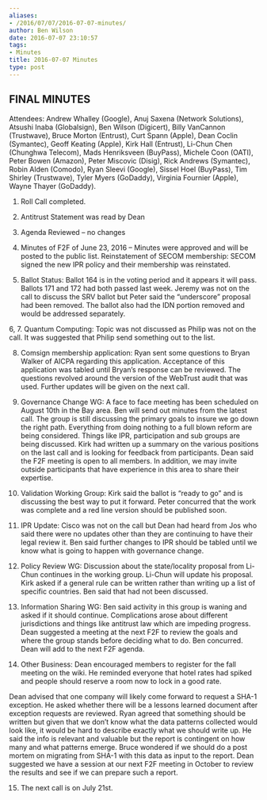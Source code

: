 ```yaml
---
aliases:
- /2016/07/07/2016-07-07-minutes/
author: Ben Wilson
date: 2016-07-07 23:10:57
tags:
- Minutes
title: 2016-07-07 Minutes
type: post
---
```


## FINAL MINUTES

Attendees: Andrew Whalley (Google), Anuj Saxena (Network Solutions), Atsushi Inaba (Globalsign), Ben Wilson (Digicert), Billy VanCannon (Trustwave), Bruce Morton (Entrust), Curt Spann (Apple), Dean Coclin (Symantec), Geoff Keating (Apple), Kirk Hall (Entrust), Li-Chun Chen (Chunghwa Telecom), Mads Henriksveen (BuyPass), Michele Coon (OATI), Peter Bowen (Amazon), Peter Miscovic (Disig), Rick Andrews (Symantec), Robin Alden (Comodo), Ryan Sleevi (Google), Sissel Hoel (BuyPass), Tim Shirley (Trustwave), Tyler Myers (GoDaddy), Virginia Fournier (Apple), Wayne Thayer (GoDaddy).

1. Roll Call completed.

1. Antitrust Statement was read by Dean

1. Agenda Reviewed – no changes

1. Minutes of F2F of June 23, 2016 – Minutes were approved and will be posted to the public list. Reinstatement of SECOM membership: SECOM signed the new IPR policy and their membership was reinstated.

1. Ballot Status: Ballot 164 is in the voting period and it appears it will pass. Ballots 171 and 172 had both passed last week. Jeremy was not on the call to discuss the SRV ballot but Peter said the “underscore” proposal had been removed. The ballot also had the IDN portion removed and would be addressed separately.

6, 7. Quantum Computing: Topic was not discussed as Philip was not on the call. It was suggested that Philip send something out to the list.

8. Comsign membership application: Ryan sent some questions to Bryan Walker of AICPA regarding this application. Acceptance of this application was tabled until Bryan’s response can be reviewed. The questions revolved around the version of the WebTrust audit that was used. Further updates will be given on the next call.

1. Governance Change WG: A face to face meeting has been scheduled on August 10th in the Bay area. Ben will send out minutes from the latest call. The group is still discussing the primary goals to insure we go down the right path. Everything from doing nothing to a full blown reform are being considered. Things like IPR, participation and sub groups are being discussed. Kirk had written up a summary on the various positions on the last call and is looking for feedback from participants. Dean said the F2F meeting is open to all members. In addition, we may invite outside participants that have experience in this area to share their expertise.

1. Validation Working Group: Kirk said the ballot is “ready to go” and is discussing the best way to put it forward. Peter concurred that the work was complete and a red line version should be published soon.

1. IPR Update: Cisco was not on the call but Dean had heard from Jos who said there were no updates other than they are continuing to have their legal review it. Ben said further changes to IPR should be tabled until we know what is going to happen with governance change.

1. Policy Review WG: Discussion about the state/locality proposal from Li-Chun continues in the working group. Li-Chun will update his proposal. Kirk asked if a general rule can be written rather than writing up a list of specific countries. Ben said that had not been discussed.

1. Information Sharing WG: Ben said activity in this group is waning and asked if it should continue. Complications arose about different jurisdictions and things like antitrust law which are impeding progress. Dean suggested a meeting at the next F2F to review the goals and where the group stands before deciding what to do. Ben concurred. Dean will add to the next F2F agenda.

1. Other Business: Dean encouraged members to register for the fall meeting on the wiki. He reminded everyone that hotel rates had spiked and people should reserve a room now to lock in a good rate.

Dean advised that one company will likely come forward to request a SHA-1 exception. He asked whether there will be a lessons learned document after exception requests are reviewed. Ryan agreed that something should be written but given that we don’t know what the data patterns collected would look like, it would be hard to describe exactly what we should write up. He said the info is relevant and valuable but the report is contingent on how many and what patterns emerge. Bruce wondered if we should do a post mortem on migrating from SHA-1 with this data as input to the report. Dean suggested we have a session at our next F2F meeting in October to review the results and see if we can prepare such a report.

15. The next call is on July 21st.